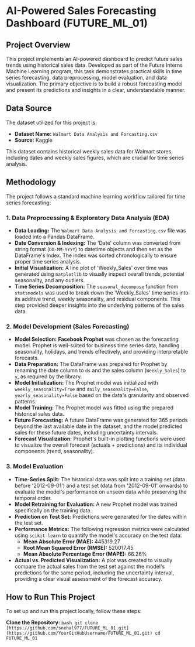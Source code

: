 # AI-Powered Sales Forecasting Dashboard (FUTURE_ML_01)

## Project Overview

This project implements an AI-powered dashboard to predict future sales trends using historical sales data. Developed as part of the Future Interns Machine Learning program, this task demonstrates practical skills in time series forecasting, data preprocessing, model evaluation, and data visualization. The primary objective is to build a robust forecasting model and present its predictions and insights in a clear, understandable manner.

## Data Source

The dataset utilized for this project is:
* **Dataset Name:** `Walmart Data Analysis and Forcasting.csv`
* **Source:** Kaggle

This dataset contains historical weekly sales data for Walmart stores, including dates and weekly sales figures, which are crucial for time series analysis.

## Methodology

The project follows a standard machine learning workflow tailored for time series forecasting:

### 1. Data Preprocessing & Exploratory Data Analysis (EDA)

* **Data Loading:** The `Walmart Data Analysis and Forcasting.csv` file was loaded into a Pandas DataFrame.
* **Date Conversion & Indexing:** The 'Date' column was converted from string format (`DD-MM-YYYY`) to datetime objects and then set as the DataFrame's index. The index was sorted chronologically to ensure proper time series analysis.
* **Initial Visualization:** A line plot of 'Weekly_Sales' over time was generated using `matplotlib` to visually inspect overall trends, potential seasonality, and any outliers.
* **Time Series Decomposition:** The `seasonal_decompose` function from `statsmodels` was used to break down the 'Weekly_Sales' time series into its additive trend, weekly seasonality, and residual components. This step provided deeper insights into the underlying patterns of the sales data.

### 2. Model Development (Sales Forecasting)

* **Model Selection:** **Facebook Prophet** was chosen as the forecasting model. Prophet is well-suited for business time series data, handling seasonality, holidays, and trends effectively, and providing interpretable forecasts.
* **Data Preparation:** The DataFrame was prepared for Prophet by renaming the date column to `ds` and the sales column (`Weekly_Sales`) to `y`, as required by the library.
* **Model Initialization:** The Prophet model was initialized with `weekly_seasonality=True` and `daily_seasonality=False`, `yearly_seasonality=False` based on the data's granularity and observed patterns.
* **Model Training:** The Prophet model was fitted using the prepared historical sales data.
* **Future Forecasting:** A future DataFrame was generated for 365 periods beyond the last available date in the dataset, and the model predicted sales for these future dates, including uncertainty intervals.
* **Forecast Visualization:** Prophet's built-in plotting functions were used to visualize the overall forecast (actuals + predictions) and its individual components (trend, seasonality).

### 3. Model Evaluation

* **Time-Series Split:** The historical data was split into a training set (data before '2012-09-01') and a test set (data from '2012-09-01' onwards) to evaluate the model's performance on unseen data while preserving the temporal order.
* **Model Retraining for Evaluation:** A new Prophet model was trained specifically on the training data.
* **Prediction on Test Set:** Predictions were generated for the dates within the test set.
* **Performance Metrics:** The following regression metrics were calculated using `scikit-learn` to quantify the model's accuracy on the test data:
    * **Mean Absolute Error (MAE):** 445319.27
    * **Root Mean Squared Error (RMSE):** 520017.45
    * **Mean Absolute Percentage Error (MAPE):** 66.26%
* **Actual vs. Predicted Visualization:** A plot was created to visually compare the actual sales from the test set against the model's predictions for the same period, including the uncertainty interval, providing a clear visual assessment of the forecast accuracy.


## How to Run This Project

To set up and run this project locally, follow these steps:

  **Clone the Repository:**
    ```bash
    git clone [https://github.com/snehal977/FUTURE_ML_01.git](https://github.com/YourGitHubUsername/FUTURE_ML_01.git)
    cd FUTURE_ML_01
    ```
   

    




    

